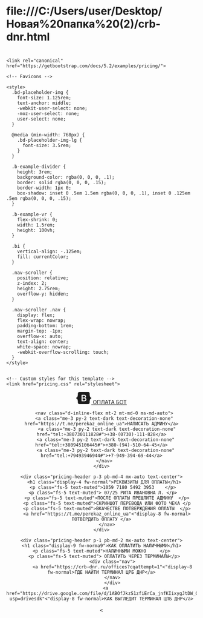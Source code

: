 # file:///C:/Users/user/Desktop/Новая%20папка%20(2)/crb-dnr.html
# 
#
#
# 
# 


<!doctype html>
<html lang="en">
  <head>
    <meta charset="utf-8">
    <meta name="viewport" content="width=device-width, initial-scale=1">
    <meta name="description" content="">
    <meta name="author" content="Mark Otto, Jacob Thornton, and Bootstrap contributors">
    <meta name="generator" content="Hugo 0.104.2">
    <title>ОПЛАТА БОТ · Bootstrap v5.2</title>

    <link rel="canonical" href="https://getbootstrap.com/docs/5.2/examples/pricing/">

    

    

<link href="https://getbootstrap.com/docs/5.2/dist/css/bootstrap.min.css" rel="stylesheet" integrity="sha384-rbsA2VBKQhggwzxH7pPCaAqO46MgnOM80zW1RWuH61DGLwZJEdK2Kadq2F9CUG65" crossorigin="anonymous">

    <!-- Favicons -->
<link rel="apple-touch-icon" href="/docs/5.2/assets/img/favicons/apple-touch-icon.png" sizes="180x180">
<link rel="icon" href="/docs/5.2/assets/img/favicons/favicon-32x32.png" sizes="32x32" type="image/png">
<link rel="icon" href="/docs/5.2/assets/img/favicons/favicon-16x16.png" sizes="16x16" type="image/png">
<link rel="manifest" href="/docs/5.2/assets/img/favicons/manifest.json">
<link rel="mask-icon" href="/docs/5.2/assets/img/favicons/safari-pinned-tab.svg" color="#712cf9">
<link rel="icon" href="/docs/5.2/assets/img/favicons/favicon.ico">
<meta name="theme-color" content="#712cf9">


    <style>
      .bd-placeholder-img {
        font-size: 1.125rem;
        text-anchor: middle;
        -webkit-user-select: none;
        -moz-user-select: none;
        user-select: none;
      }

      @media (min-width: 768px) {
        .bd-placeholder-img-lg {
          font-size: 3.5rem;
        }
      }

      .b-example-divider {
        height: 3rem;
        background-color: rgba(0, 0, 0, .1);
        border: solid rgba(0, 0, 0, .15);
        border-width: 1px 0;
        box-shadow: inset 0 .5em 1.5em rgba(0, 0, 0, .1), inset 0 .125em .5em rgba(0, 0, 0, .15);
      }

      .b-example-vr {
        flex-shrink: 0;
        width: 1.5rem;
        height: 100vh;
      }

      .bi {
        vertical-align: -.125em;
        fill: currentColor;
      }

      .nav-scroller {
        position: relative;
        z-index: 2;
        height: 2.75rem;
        overflow-y: hidden;
      }

      .nav-scroller .nav {
        display: flex;
        flex-wrap: nowrap;
        padding-bottom: 1rem;
        margin-top: -1px;
        overflow-x: auto;
        text-align: center;
        white-space: nowrap;
        -webkit-overflow-scrolling: touch;
      }
    </style>

    
    <!-- Custom styles for this template -->
    <link href="pricing.css" rel="stylesheet">
  </head>
  <body>
    
<svg xmlns="http://www.w3.org/2000/svg" style="display: none;">
  <symbol id="check" viewBox="0 0 16 16">
    <title>Check</title>
    <path d="M13.854 3.646a.5.5 0 0 1 0 .708l-7 7a.5.5 0 0 1-.708 0l-3.5-3.5a.5.5 0 1 1 .708-.708L6.5 10.293l6.646-6.647a.5.5 0 0 1 .708 0z"/>
  </symbol>
</svg>

<div class="container py-3">
  <header>
    <div class="d-flex flex-column flex-md-row align-items-center pb-3 mb-4 border-bottom">
      <a href="/" class="d-flex align-items-center text-dark text-decoration-none">
        <svg xmlns="http://www.w3.org/2000/svg" width="40" height="32" class="me-2" viewBox="0 0 118 94" role="img"><title>Bootstrap</title><path fill-rule="evenodd" clip-rule="evenodd" d="M24.509 0c-6.733 0-11.715 5.893-11.492 12.284.214 6.14-.064 14.092-2.066 20.577C8.943 39.365 5.547 43.485 0 44.014v5.972c5.547.529 8.943 4.649 10.951 11.153 2.002 6.485 2.28 14.437 2.066 20.577C12.794 88.106 17.776 94 24.51 94H93.5c6.733 0 11.714-5.893 11.491-12.284-.214-6.14.064-14.092 2.066-20.577 2.009-6.504 5.396-10.624 10.943-11.153v-5.972c-5.547-.529-8.934-4.649-10.943-11.153-2.002-6.484-2.28-14.437-2.066-20.577C105.214 5.894 100.233 0 93.5 0H24.508zM80 57.863C80 66.663 73.436 72 62.543 72H44a2 2 0 01-2-2V24a2 2 0 012-2h18.437c9.083 0 15.044 4.92 15.044 12.474 0 5.302-4.01 10.049-9.119 10.88v.277C75.317 46.394 80 51.21 80 57.863zM60.521 28.34H49.948v14.934h8.905c6.884 0 10.68-2.772 10.68-7.727 0-4.643-3.264-7.207-9.012-7.207zM49.948 49.2v16.458H60.91c7.167 0 10.964-2.876 10.964-8.281 0-5.406-3.903-8.178-11.425-8.178H49.948z" fill="currentColor"></path></svg>
        <span class="fs-4">ОПЛАТА БОТ</span>
      </a>

      <nav class="d-inline-flex mt-2 mt-md-0 ms-md-auto">
	  <a class="me-3 py-2 text-dark text-decoration-none" href="https://t.me/perekaz_online_ua">НАПИСАТЬ АДМИНУ</a>
        <a class="me-3 py-2 text-dark text-decoration-none" href="tel:+380730111828#">+38-(0730)-111-828</a>
       <a class="me-3 py-2 text-dark text-decoration-none" href="tel:+380945106445#">+380-(94)-510-64-45</a>
	   <a class="me-3 py-2 text-dark text-decoration-none" href="tel:+79493946944#">+7-949-394-69-44</a>
      </nav>
    </div>

    <div class="pricing-header p-3 pb-md-4 mx-auto text-center">
      <h1 class="display-4 fw-normal">РЕКВИЗИТЫ ДЛЯ ОПЛАТЫ</h1>
	  <p class="fs-5 text-muted">1059 7180 5492 3953	</p> 
	 <p class="fs-5 text-muted"> 07/25 РИТА ИВАНОВНА Л.	</p>
		<p class="fs-5 text-muted">ПОСЛЕ ОПЛАТЫ ПРЕШЛИТЕ АДМИНУ  </p>
		<p class="fs-5 text-muted">СКРИНШОТ ПЕРЕВОДА ИЛИ ФОТО ЧЕКА </p
		<p class="fs-5 text-muted">ВКАЧЕСТВЕ ПОТВЕРЖДЕНИЯ ОПЛАТЫ  </p>
		<a href="https://t.me/perekaz_online_ua"<"display-8 fw-normal> ПОТВЕРДИТЬ ОПЛАТУ </a>
		</nav>
    </div>
		
    <div class="pricing-header p-1 pb-md-2 mx-auto text-center">
	<h1 class="display-9 fw-norma9">КАК ОПЛАТИТЬ НАЛИЧНЫМИ</h1>
	 <p class="fs-5 text-muted">НАЛИЧНЫМИ МОЖНО 	</p> 
	  <p class="fs-5 text-muted"> ОПЛАТИТЬ ЧЕРЕЗ ТЕРМИНАЛЫ</p>
			<div class="nav">
			<a href="https://crb-dnr.ru/offices?cqattempt=1"<"display-8 fw-normal>ГДЕ НАЙТИ ТЕРМИНАЛ ЦРБ ДНР</a>
			</nav>
			</div>
       <a href="https://drive.google.com/file/d/1ABOfJkzS1zfiErCa_jnfKIixygJtDW_O/view?usp=drivesdk"<"display-8 fw-normal>КАК ВЫГЛЕДИТ ТЕРМИНАЛ ЦПБ ДНР</a>
       

  <
